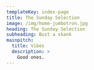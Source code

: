 ```yaml
---
templateKey: index-page
title: The Sunday Selection
image: /img/home-jumbotron.jpg
heading: The Sunday Selection
subheading: Bust a skank
mainpitch:
  title: Vibes
  description: >
    Good ones.
---
```

